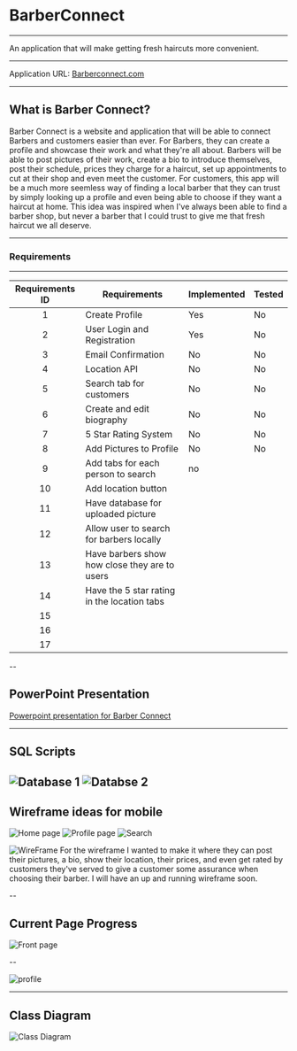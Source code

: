 # BarberConnect
---

An application that will make getting fresh haircuts more convenient.

---

Application URL: [Barberconnect.com](https://barberconnectapp2.azurewebsites.net)

---

What is Barber Connect?
---

Barber Connect is a website and application that will be able to connect Barbers and customers easier than ever.
For Barbers, they can create a profile and showcase their work and what they're all about. Barbers will be able to post pictures 
of their work, create a bio to introduce themselves, post their schedule, prices they charge for a haircut, set up appointments to cut at their shop and even meet the customer. For customers, this app will be a much more seemless way of finding a local barber that they can trust by simply looking up a profile and even being able to choose if they want a haircut at home. This idea was inspired when I've always been able to find a barber shop, but never a barber that I could trust to give me that fresh haircut we all deserve.

---

### Requirements
---

| Requirements ID | Requirements | Implemented | Tested |
| :---: | --- | --- | --- |
| 1 | Create Profile | Yes | No |
| 2 | User Login and Registration | Yes | No |
| 3 | Email Confirmation | No | No |
| 4 | Location API | No | No |
| 5 | Search tab for customers | No | No |
| 6 | Create and edit biography | No | No |
| 7 | 5 Star Rating System | No | No |
| 8 | Add Pictures to Profile | No | No |
| 9 | Add tabs for each person to search | no | |
| 10 | Add location button | | |
| 11 | Have database for uploaded picture | | |
| 12 | Allow user to search for barbers locally | | |
| 13 | Have barbers show how close they are to users | | |
| 14 | Have the 5 star rating in the location tabs | | |
| 15 |  | | |
| 16 |  | | |
| 17 |  | | |


--

PowerPoint Presentation
--
[Powerpoint presentation for Barber Connect](https://onedrive.live.com/edit.aspx?cid=feda7124124f82b7&page=view&resid=FEDA7124124F82B7!711&parId=FEDA7124124F82B7!691&app=PowerPoint)

---

SQL Scripts
---
![Database 1](https://user-images.githubusercontent.com/46760301/56192559-824fe600-5fe3-11e9-9cd3-0ef8b87a3696.GIF)
![Databse 2](https://user-images.githubusercontent.com/46760301/56192560-82e87c80-5fe3-11e9-83e5-4e859b7e40c7.GIF)
---

Wireframe ideas for mobile
---
![Home page](https://user-images.githubusercontent.com/46760301/57788463-003f0400-76ec-11e9-9ba5-c788640878d7.JPG)
![Profile page](https://user-images.githubusercontent.com/46760301/57788469-0208c780-76ec-11e9-96cd-c0edd260c730.JPG)
![Search](https://user-images.githubusercontent.com/46760301/57788471-03d28b00-76ec-11e9-9ce4-1c45f8383dce.JPG)

![WireFrame](https://user-images.githubusercontent.com/46760301/56192587-91369880-5fe3-11e9-97a3-bd0050db43e9.GIF)
For the wireframe I wanted to make it where they can post their pictures, a bio, show their location, their prices, and even get rated by customers they've served to give a customer some assurance when choosing their barber. I will have an up and running wireframe soon.  
 
--

Current Page Progress
--

![Front page](https://user-images.githubusercontent.com/46760301/56352511-3ee0ad80-6184-11e9-96fa-e4f8b8d95c05.JPG)

--

![profile](https://user-images.githubusercontent.com/46760301/56352661-88c99380-6184-11e9-96c9-bf7f5f0d3ee6.JPG)

---
Class Diagram
---
![Class Diagram](https://user-images.githubusercontent.com/46760301/56192579-8c71e480-5fe3-11e9-8cbe-9137b958d278.GIF)
